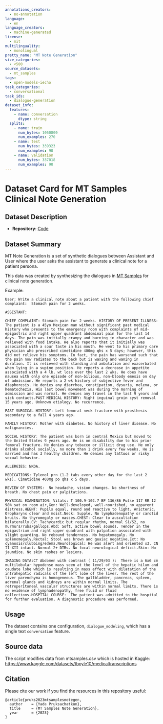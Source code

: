 ```yaml
---
annotations_creators:
  - no-annotation
language:
  - en
language_creators:
  - machine-generated
license:
  - mit
multilinguality:
  - monolingual
pretty_name: "MT Note Generation"
size_categories:
  - <500
source_datasets:
  - mt_samples
tags:
  - open-models-iecho
task_categories:
  - conversational
task_ids:
  - dialogue-generation
dataset_info:
  features:
    - name: conversation
      dtype: string
  splits:
    - name: train
      num_bytes: 1060800
      num_examples: 270
    - name: test
      num_bytes: 339323
      num_examples: 90
    - name: validation
      num_bytes: 337018
      num_examples: 90
---
```


# Dataset Card for MT Samples Clinical Note Generation

## Dataset Description

- **Repository:**
  [Code](https://github.com/open-models-platform/open-models-iecho/data/datasets/mt_note_generation/)

## Dataset Summary

MT Note Generation is a set of synthetic dialogues between Assistant and User
where the user asks the assistant to generate a clinical note for a patient
persona.

This data was created by synthesizing the dialogues in
[MT Samples](https://mtsamples.com/) for clinical note generation.

Example:

```
User: Write a clinical note about a patient with the following chief complaint:  Stomach pain for 2 weeks.

ASSISTANT:

CHIEF COMPLAINT: Stomach pain for 2 weeks. HISTORY OF PRESENT ILLNESS: The patient is a 45yo Mexican man without significant past medical history who presents to the emergency room with complaints of mid-epigastric and right upper quadrant abdominal pain for the last 14 days. The pain was initially crampy and burning in character and was relieved with food intake. He also reports that it initially was associated with a sour taste in his mouth. He went to his primary care physician who prescribed cimetidine 400mg qhs x 5 days; however, this did not relieve his symptoms. In fact, the pain has worsened such that the pain now radiates to the back but is waxing and waning in duration. It is relieved with standing and ambulation and exacerbated when lying in a supine position. He reports a decrease in appetite associated with a 4 lb. wt loss over the last 2 wks. He does have nausea with only one episode of non-bilious, non-bloody emesis on day of admission. He reports a 2 wk history of subjective fever and diaphoresis. He denies any diarrhea, constipation, dysuria, melena, or hematochezia. His last bowel movement was during the morning of admission and was normal. He denies any travel in the last 9 years and sick contacts.PAST MEDICAL HISTORY: Right inguinal groin cyst removal 15 years ago. Unknown etiology. No recurrence.

PAST SURGICAL HISTORY: Left femoral neck fracture with prosthesis secondary to a fall 4 years ago.

FAMILY HISTORY: Mother with diabetes. No history of liver disease. No malignancies.

SOCIAL HISTORY: The patient was born in central Mexico but moved to the United States 9 years ago. He is on disability due to his prior femoral fracture. He denies any tobacco or illicit drug use. He only drinks alcohol socially, no more than 1 drink every few weeks. He is married and has 3 healthy children. He denies any tattoos or risky sexual behavior.

ALLERGIES: NKDA.

MEDICATIONS: Tylenol prn (1-2 tabs every other day for the last 2 wks), Cimetidine 400mg po qhs x 5 days.

REVIEW OF SYSTEMS:  No headache, vision changes. No shortness of breath. No chest pain or palpitations.

PHYSICAL EXAMINATION: Vitals: T 100.9-102.7 BP 136/86 Pulse 117 RR 12 98% sat on room air,Gen: Well-developed, well-nourished, no apparent distress.HEENT: Pupils equal, round and reactive to light. Anicteric. Oropharynx clear and moist.Neck: Supple. No lymphadenopathy or carotid bruits. No thyromegaly or masses.CHEST: Clear to auscultation bilaterally.CV: Tachycardic but regular rhythm, normal S1/S2, no murmurs/rubs/gallops.Abd: Soft, active bowel sounds. Tender in the epigastrium and right upper quadrant with palpation associated with slight guarding. No rebound tenderness. No hepatomegaly. No splenomegaly.Rectal: Stool was brown and guaiac negative.Ext: No cyanosis/clubbing/edema.Neurological: He was alert and oriented x3. CN II-XII intact. Normal 2+ DTRs. No focal neurological deficit.Skin: No jaundice. No skin rashes or lesions.

IMAGING DATA:CT Abdomen with contrast ( 11/29/03 ):  There is a 6x6 cm multilobular hypodense mass seen at the level of the hepatic hilum and caudate lobe which is resulting in mass effect with dilatation of the intrahepatic radicals of the left lobe of the liver. The rest of the liver parenchyma is homogeneous. The gallbladder, pancreas, spleen, adrenal glands and kidneys are within normal limits. The retroperitoneal vascular structures are within normal limits. There is no evidence of lymphadenopathy, free fluid or fluid collections.HOSPITAL COURSE:  The patient was admitted to the hospital for further evaluation. A diagnostic procedure was performed.
```

## Usage

The dataset contains one configuration, `dialogue_modeling`, which has a single
text `conversation` feature.

## Source data

The script modifies data from mtsamples.csv which is hosted in Kaggle:
<https://www.kaggle.com/datasets/tboyle10/medicaltranscriptions>

## Citation

Please cite our work if you find the resources in this repository useful:

```
@article{pruks2023mtsamplesnotegen,
  author    = {Yada Pruksachatkun},
  title     = {MT Samples Note Generation},
  year      = {2023}
}
```
